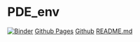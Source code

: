 # PDE_env
[![Binder](https://mybinder.org/badge_logo.svg)](https://mybinder.org/v2/gh/RaffaeleParadiso/Partial_differential_equations/HEAD)
[Github Pages]([https://tomcam.github.io/least-github-pages/](https://raffaeleparadiso.github.io/Partial_differential_equations/)) 
[Github]([https://github.com/tomcam/least-github-pages/](https://github.com/RaffaeleParadiso/Partial_differential_equations)) 
[README.md](/index.html)

